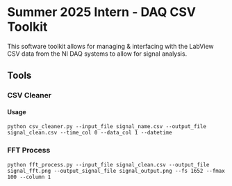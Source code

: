 # Summer 2025 Intern - DAQ CSV Toolkit
This software toolkit allows for managing & interfacing with the LabView CSV data from the NI DAQ systems to allow for signal analysis. 


## Tools
### CSV Cleaner

#### Usage
`python csv_cleaner.py --input_file signal_name.csv --output_file signal_clean.csv --time_col 0 --data_col 1 --datetime`

### FFT Process
`python fft_process.py --input_file signal_clean.csv --output_file signal_fft.png --output_signal_file signal_output.png --fs 1652 --fmax 100 --column 1`